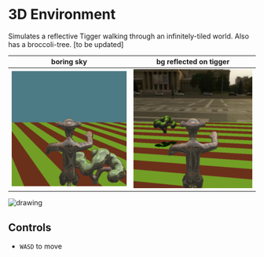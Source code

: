 # 3D Environment

Simulates a reflective Tigger walking through an infinitely-tiled world. Also has a broccoli-tree.
[to be updated]


boring sky | bg reflected on tigger |
------------ | ------------- | 
<img src="https://github.com/eutopi/3D-OpenGL-Environment/blob/master/Screenshots/1.png" alt="drawing" width="400"/> | <img src="https://github.com/eutopi/3D-OpenGL-Environment/blob/master/Screenshots/2.png" alt="drawing" width="400"/> 

<img src="https://github.com/eutopi/3d-graphical-environment/blob/master/Meshes/screenshot.png" alt="drawing" width="500"/>

## Controls
- `WASD` to move
